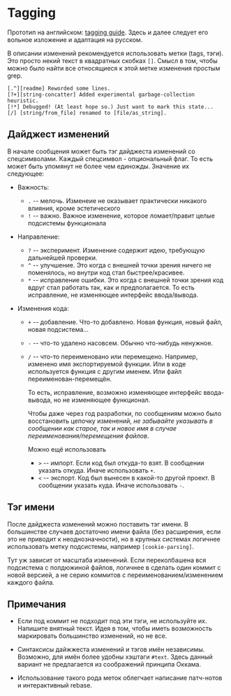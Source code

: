 # Tagging

Прототип на английском: [tagging guide][tagging]. Здесь и далее следует
его вольное изложение и адаптация на русском.

  [tagging]: https://github.com/martin-eden/tagging_guideline/blob/master/tagging_guide.MD

В описании изменений рекомендуется использовать метки (tags, тэги).
Это просто некий текст в квадратных скобках `[]`. Смысл в том, чтобы можно
было найти все относящиеся к этой метке изменения простым grep.

    [.^][readme] Reworded some lines.
    [?+][string-concatter] Added experimental garbage-collection heuristic.
    [!*] Debugged! (At least hope so.) Just want to mark this state...
    [/] [string/from_file] renamed to [file/as_string].

## Дайджест изменений

В начале сообщения может быть тэг дайджеста изменений со спецсимволами.
Каждый спецсимвол - опциональный флаг. То есть может быть упомянут не
более чем единожды. Значение их следующее:

* Важность:
    * `.` -- мелочь. Изменеие не оказывает практически никакого влияния,
      кроме эстетического
    * `!` -- важно. Важное изменение, которое ломает/правит целые
      подсистемы функционала

* Направление:
    * `?` -- эксперимент. Изменение содержит идею, требующую дальнейшей
      проверки.
    * `^` -- улучшение. Это когда с внешней точки зрения ничего не поменялось,
      но внутри код стал быстрее/красивее.
    * `*` -- исправление ошибки. Это когда с внешней точки зрения код
      вдруг стал работать так, как и предполагается. То есть исправление,
      не изменяющее интерфейс ввода/вывода.

* Изменения кода:
    * `+` -- добавление. Что-то добавлено. Новая функция, новый файл,
      новая подсистема...
    * `-` -- что-то удалено насовсем. Обычно что-нибудь ненужное.
    * `/` -- что-то переименовано или перемещено. Например, изменено
      имя экспортируемой функции. Или в коде используется функция с
      другим именем. Или файл переименован-перемещён.

      То есть, исправление, возможно изменяющее интерфейс ввода-вывода,
      но не изменяющее функционал.

      Чтобы даже через год разработки, по сообщениям можно было
      восстановить цепочку изменений, *не забывайте указывать в
      сообщении как старое, так и новое имя в случае
      переименования/перемещения файлов*.

      Можно ещё использовать
        * `>` -- импорт. Если код был откуда-то взят. В сообщении
          указать откуда. Иначе использовать `+`.
        * `<` -- экспорт. Код был вынесен в какой-то другой проект.
          В сообщении указать куда. Иначе использовать `-`.

## Тэг имени

После дайджеста изменений можно поставить тэг имени. В большинстве
случаев достаточно имени файла (без расширения, если это не приводит
к неоднозначности), но в крупных системах логичнее использовать
метку подсистемы, например `[cookie-parsing]`.

Тут уж зависит от масштаба изменений. Если переколбашена вся подсистема
с полдюжиной файлов, логичнее в сделать один коммит с новой версией, а не
серию коммитов с переименованием/изменением каждого файла.

## Примечания

* Если под коммит не подходит под эти тэги, не используйте их. Напишите
внятный текст. Идея в том, чтобы иметь возможность маркировать
большинство изменений, но не все.

* Синтаксисы дайжжеста изменений и тэгов имён независимы. Возможно,
для имён более удобны хэштаги `#text`. Здесь данный вариант не
предлагается из соображений принципа Оккама.

* Использование такого рода меток облегчает написание патч-нотов и
интерактивный rebase.
